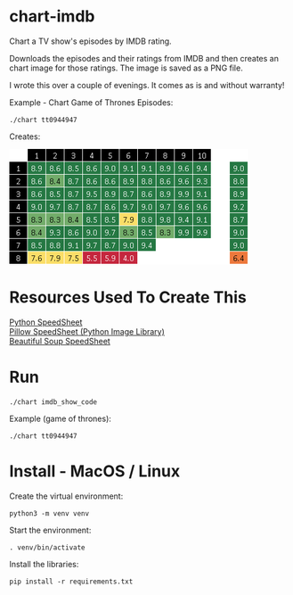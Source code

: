 # chart-imdb

Chart a TV show's episodes by IMDB rating.

Downloads the episodes and their ratings from IMDB and then creates an chart image for those ratings.
The image is saved as a PNG file.

I wrote this over a couple of evenings. It comes as is and without warranty!


Example - Chart Game of Thrones Episodes:

	./chart tt0944947

Creates:

![Game of Thrones Episode Ratings Chart](game_of_thrones_ratings.png)


# Resources Used To Create This

[Python SpeedSheet](https://speedsheet.io/s/python)  
[Pillow SpeedSheet (Python Image Library)](https://speedsheet.io/s/pillow)  
[Beautiful Soup SpeedSheet](https://speedsheet.io/s/beautiful_soup) 


# Run

	./chart imdb_show_code

Example (game of thrones):

	./chart tt0944947


# Install - MacOS / Linux

Create the virtual environment:

	python3 -m venv venv

Start the environment:

	. venv/bin/activate

Install the libraries:

	pip install -r requirements.txt
